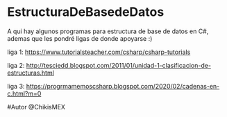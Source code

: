 # EstructuraDeBasedeDatos
A qui hay algunos programas para estructura de base de datos en C#, ademas que les pondré ligas de donde apoyarse :)

liga 1: https://www.tutorialsteacher.com/csharp/csharp-tutorials

liga 2: http://tesciedd.blogspot.com/2011/01/unidad-1-clasificacion-de-estructuras.html

liga 3: https://progrmamemoscsharp.blogspot.com/2020/02/cadenas-en-c.html?m=0

#Autor
@ChikisMEX
